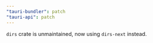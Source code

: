 ```yaml
---
"tauri-bundler": patch
"tauri-api": patch
---
```


`dirs` crate is unmaintained, now using `dirs-next` instead.
